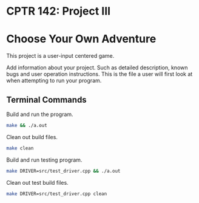 # CPTR 142: Project III

# Choose Your Own Adventure

This project is a user-input centered game.

Add information about your project.
Such as detailed description, known bugs and user operation instructions.
This is the file a user will first look at when attempting to run your program.

## Terminal Commands

Build and run the program.

```sh
make && ./a.out
```

Clean out build files.

```sh
make clean
```

Build and run testing program.

```sh
make DRIVER=src/test_driver.cpp && ./a.out
```

Clean out test build files.

```sh
make DRIVER=src/test_driver.cpp clean
```

